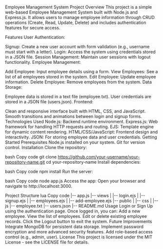 Employee Management System
Project Overview
This project is a simple web-based Employee Management System built with Node.js and Express.js. It allows users to manage employee information through CRUD operations (Create, Read, Update, Delete) and includes authentication features for secure access.

Features
User Authentication:

Signup: Create a new user account with form validation (e.g., username must start with a letter).
Login: Access the system using credentials stored in a JSON file.
Session Management: Maintain user sessions with logout functionality.
Employee Management:

Add Employee: Input employee details using a form.
View Employees: See a list of all employees stored in the system.
Edit Employee: Update employee information.
Delete Employee: Remove employees from the system.
Data Storage:

Employee data is stored in a text file (employee.txt).
User credentials are stored in a JSON file (users.json).
Frontend:

Clean and responsive interface built with HTML, CSS, and JavaScript.
Smooth transitions and animations between login and signup forms.
Technologies Used
Node.js: Backend runtime environment.
Express.js: Web framework for handling HTTP requests and routing.
EJS: Template engine for dynamic content rendering.
HTML/CSS/JavaScript: Frontend design and interactivity.
JSON: For storing employee data and user credentials.
Getting Started
Prerequisites
Node.js installed on your system.
Git for version control.
Installation
Clone the repository:

bash
Copy code
git clone https://github.com/your-username/your-repository-name.git
cd your-repository-name
Install dependencies:

bash
Copy code
npm install
Run the server:

bash
Copy code
node app.js
Access the app: Open your browser and navigate to http://localhost:3000.

Project Structure
lua
Copy code
|-- app.js
|-- views
|   |-- login.ejs
|   |-- signup.ejs
|   |-- employees.ejs
|   |-- add-employee.ejs
|-- public
|   |-- css
|   |-- js
|-- employee.txt
|-- users.json
|-- README.md
Usage
Login or Sign Up using the authentication page.
Once logged in, you can:
Add a new employee.
View the list of employees.
Edit or delete existing employee records.
Click the Logout button to exit the system.
Future Improvements
Integrate MongoDB for persistent data storage.
Implement password encryption and more advanced security features.
Add role-based access control (e.g., admin, user).
License
This project is licensed under the MIT License - see the LICENSE file for details.
